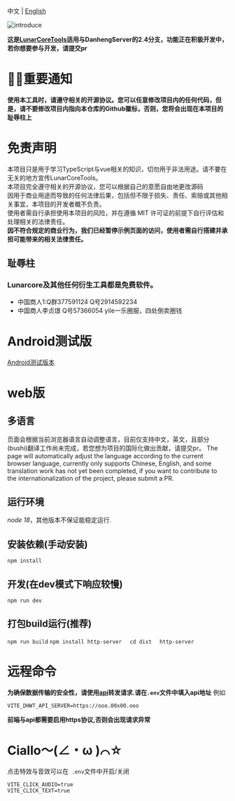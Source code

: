 中文 | [English](README_en-US.md)

![introduce](https://socialify.git.ci/lctoolsweb/CialloTools/image?description=1&font=Source%20Code%20Pro&forks=1&issues=1&language=1&logo=https%3A%2F%2Fooo.0x0.ooo%2F2024%2F07%2F18%2FOR1UEB.png&name=1&owner=1&pulls=1&stargazers=1&theme=Light)

**这是[LunarCoreTools](https://github.com/lctoolsweb/LunarCoreTools/)适用与DanhengServer的2.4分支，功能正在积极开发中，若你想要参与开发，请提交pr**  
# 📣📣重要通知
**使用本工具时，请遵守相关的开源协议。您可以任意修改项目内的任何代码，但是，请不要修改项目内指向本仓库的Github徽标，否则，您将会出现在本项目的耻辱柱上**

# 免责声明

本项目只是用于学习TypeScript与vue相关的知识，切勿用于非法用途。请不要在无关的地方宣传LunarCoreTools。  
本项目完全遵守相关的开源协议，您可以根据自己的意愿自由地更改源码  
因用于商业用途而导致的任何法律后果，包括但不限于损失、责任、索赔或其他相关事宜，本项目的开发者概不负责。  
使用者需自行承担使用本项目的风险，并在遵循 MIT 许可证的前提下自行评估和处理相关的法律责任。  
**因不符合规定的商业行为，我们已经暂停示例页面的访问，使用者需自行搭建并承担可能带来的相关法律责任。**


## 耻辱柱
### Lunarcore及其他任何衍生工具都是免费软件。
+ 中国商人1:Q群377591124 Q号2914592234
+ 中国商人李贞璟 Q号57366054 yile一乐圈服，四处倒卖圈钱

# Android测试版
[Android测试版本](https://github.com/xiaozhao147/DanhengWebTools/releases/download/0.0/DanhengWebTools.apk)
# web版
## 多语言
页面会根据当前浏览器语言自动调整语言，目前仅支持中文，英文，且部分(bushi)翻译工作尚未完成，若您想为项目的国际化做出贡献，请提交pr。
The page will automatically adjust the language according to the current browser language, currently only supports Chinese, English, and some translation work has not yet been completed, if you want to contribute to the internationalization of the project, please submit a PR.

## 运行环境
*node 18*，其他版本不保证能稳定运行.

## 安装依赖(手动安装)
`
npm install
`

## 开发(在dev模式下响应较慢)
`
npm run dev
`

## 打包build运行(推荐)
`
npm run build
`
`
npm install http-server  
`
`
cd dist  
`
`
http-server
`
# 远程命令
**为确保数据传输的安全性，请使用[api](https://github.com/lctoolsweb/DanhengWebTools-transmit)转发请求.请在`.env`文件中填入api地址**
例如
```
VITE_DHWT_API_SERVER=https://ooo.00x00.ooo
```
**前端与api都需要启用https协议,否则会出现请求异常**

# Ciallo～(∠・ω )⌒☆
点击特效与音效可以在` .env`文件中开启/关闭
```
VITE_CLICK_AUDIO=true
VITE_CLICK_TEXT=true
```

